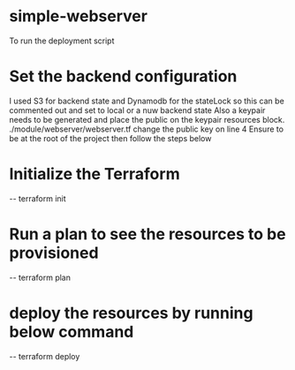 # simple-webserver
To run the deployment script 

# Set the backend configuration
I used S3 for backend state and Dynamodb for the stateLock so this can be commented out and set to local or a nuw backend state
Also a keypair needs to be generated and place the public on the keypair resources block.
./module/webserver/webserver.tf 
change the public key on line 4
Ensure to be at the root of the project then follow the steps below
# Initialize the Terraform
-- terraform init

# Run a plan to see the resources to be provisioned

-- terraform plan

# deploy the resources by running below command

-- terraform deploy












